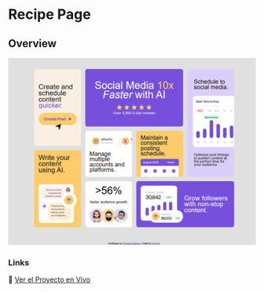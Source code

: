 # Recipe Page 

## Overview


![alt text](docs/img/img.png)

### Links

🚀 [Ver el Proyecto en Vivo](https://borghii.github.io/Recipe-Page-HTML-CSS-4/)
